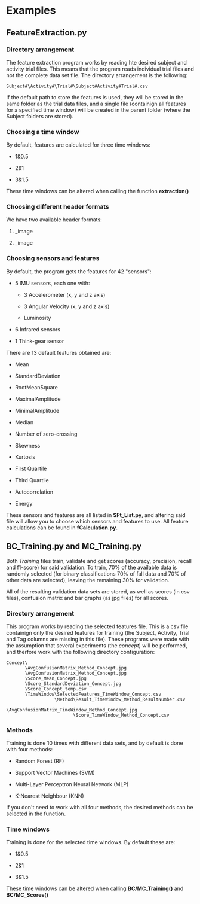 # Examples

## FeatureExtraction.py

### Directory arrangement

The feature extraction program works by reading hte desired subject and activity trial files. This means that the program reads individual trial files and not the complete data set file. The directory arrangement is the following:


    Subject#\Activity#\Trial#\Subject#Activity#Trial#.csv


If the default path to store the features is used, they will be stored in the same folder as the trial data files, and a single file (containign all features for a specified time window) will be created in the parent folder (where the Subject folders are stored).

### Choosing a time window

By default, features are calculated for three time windows:

- 1&0.5

- 2&1

- 3&1.5

These time windows can be altered when calling the function **extraction()**

### Choosing different header formats

We have two available header formats:

1. _image

2. _image

### Choosing sensors and features

By default, the program gets the features for 42 "sensors":

- 5 IMU sensors, each one with:

  - 3 Accelerometer (x, y and z axis)

  - 3 Angular Velocity (x, y and z axis)

  - Luminosity

- 6 Infrared sensors

- 1 Think-gear sensor

There are 13 default features obtained are:

- Mean

- StandardDeviation

- RootMeanSquare

- MaximalAmplitude

- MinimalAmplitude

- Median

- Number of zero-crossing

- Skewness

- Kurtosis

- First Quartile

- Third Quartile

- Autocorrelation

- Energy


These sensors and features are all listed in **SFt_List.py**, and altering said file will allow you to choose which sensors and features to use. All feature calculations can be found in **fCalculation.py**.

## BC_Training.py and MC_Training.py

Both _Training_ files train, validate and get scores (accuracy, precision, recall and f1-score) for said validation. To train, 70% of the available data is randomly selected (for binary classifications 70% of fall data and 70% of other data are selected), leaving the remaining 30% for validation.


All of the resulting validation data sets are stored, as well as scores (in csv files), confusion matrix and bar graphs (as jpg files) for all scores.

### Directory arrangement

This program works by reading the selected features file. This is a csv file containign only the desired features for training (the Subject, Activity, Trial and Tag columns are missing in this file). These programs were made with the assumption that several experiments (the _concept_) will be performed, and therfore work with the following directory configuration:


    Concept\
           \AvgConfusionMatrix_Method_Concept.jpg
           \AvgConfusionMatrix_Method_Concept.jpg
           \Score_Mean_Concept.jpg
           \Score_StandardDeviation_Concept.jpg
           \Score_Concept_temp.csv
           \TimeWindow\SelectedFeatures_TimeWindow_Concept.csv
                      \Method\Result_TimeWindow_Method_ResultNumber.csv
                             \AvgConfusionMatrix_TimeWindow_Method_Concept.jpg
                             \Score_TimeWindow_Method_Concept.csv
    

### Methods

Training is done 10 times with different data sets, and by default is done with four methods:


- Random Forest (RF)

- Support Vector Machines (SVM)

- Multi-Layer Perceptron Neural Network (MLP)

- K-Nearest Neighbour (KNN)


If you don't need to work with all four methods, the desired methods can be selected in the function. 

### Time windows

Training is done for the selected time windows. By default these are:

- 1&0.5

- 2&1

- 3&1.5

These time windows can be altered when calling **BC/MC_Training()** and **BC/MC_Scores()**

